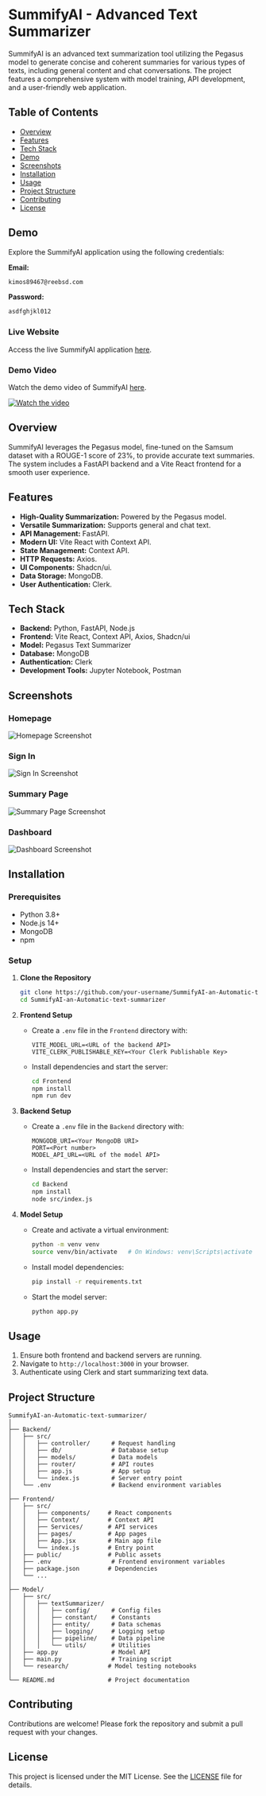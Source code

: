 # SummifyAI - Advanced Text Summarizer

SummifyAI is an advanced text summarization tool utilizing the Pegasus model to generate concise and coherent summaries for various types of texts, including general content and chat conversations. The project features a comprehensive system with model training, API development, and a user-friendly web application.

## Table of Contents
- [Overview](#overview)
- [Features](#features)
- [Tech Stack](#tech-stack)
- [Demo](#demo)
- [Screenshots](#screenshots)
- [Installation](#installation)
- [Usage](#usage)
- [Project Structure](#project-structure)
- [Contributing](#contributing)
- [License](#license)

## Demo
Explore the SummifyAI application using the following credentials:

**Email:**  
```sh
kimos89467@reebsd.com
```

**Password:**  
```sh
asdfghjkl012
```

### Live Website
Access the live SummifyAI application [here](https://your-website-url.com).

### Demo Video
Watch the demo video of SummifyAI [here](https://youtu.be/_7cHaofl5uA).

[![Watch the video](./Screenshot/homeDark.png)](https://youtu.be/_7cHaofl5uA)

## Overview
SummifyAI leverages the Pegasus model, fine-tuned on the Samsum dataset with a ROUGE-1 score of 23%, to provide accurate text summaries. The system includes a FastAPI backend and a Vite React frontend for a smooth user experience.

## Features
- **High-Quality Summarization:** Powered by the Pegasus model.
- **Versatile Summarization:** Supports general and chat text.
- **API Management:** FastAPI.
- **Modern UI:** Vite React with Context API.
- **State Management:** Context API.
- **HTTP Requests:** Axios.
- **UI Components:** Shadcn/ui.
- **Data Storage:** MongoDB.
- **User Authentication:** Clerk.

## Tech Stack
- **Backend:** Python, FastAPI, Node.js
- **Frontend:** Vite React, Context API, Axios, Shadcn/ui
- **Model:** Pegasus Text Summarizer
- **Database:** MongoDB
- **Authentication:** Clerk
- **Development Tools:** Jupyter Notebook, Postman

## Screenshots

### Homepage
![Homepage Screenshot](./Screenshot/homeLight.png)

### Sign In
![Sign In Screenshot](./Screenshot/Signin.png)

### Summary Page
![Summary Page Screenshot](./Screenshot/generateSummary.png)

### Dashboard
![Dashboard Screenshot](./Screenshot/Dashboard.png)

## Installation

### Prerequisites
- Python 3.8+
- Node.js 14+
- MongoDB
- npm

### Setup

1. **Clone the Repository**
   ```sh
   git clone https://github.com/your-username/SummifyAI-an-Automatic-text-summarizer.git
   cd SummifyAI-an-Automatic-text-summarizer
   ```

2. **Frontend Setup**
   - Create a `.env` file in the `Frontend` directory with:
     ```
     VITE_MODEL_URL=<URL of the backend API>
     VITE_CLERK_PUBLISHABLE_KEY=<Your Clerk Publishable Key>
     ```
   - Install dependencies and start the server:
     ```sh
     cd Frontend
     npm install
     npm run dev
     ```

3. **Backend Setup**
   - Create a `.env` file in the `Backend` directory with:
     ```
     MONGODB_URI=<Your MongoDB URI>
     PORT=<Port number>
     MODEL_API_URL=<URL of the model API>
     ```
   - Install dependencies and start the server:
     ```sh
     cd Backend
     npm install
     node src/index.js
     ```

4. **Model Setup**
   - Create and activate a virtual environment:
     ```sh
     python -m venv venv
     source venv/bin/activate   # On Windows: venv\Scripts\activate
     ```
   - Install model dependencies:
     ```sh
     pip install -r requirements.txt
     ```
   - Start the model server:
     ```sh
     python app.py
     ```

## Usage
1. Ensure both frontend and backend servers are running.
2. Navigate to `http://localhost:3000` in your browser.
3. Authenticate using Clerk and start summarizing text data.

## Project Structure
```
SummifyAI-an-Automatic-text-summarizer/
│
├── Backend/
│   ├── src/
│   │   ├── controller/      # Request handling
│   │   ├── db/              # Database setup
│   │   ├── models/          # Data models
│   │   ├── router/          # API routes
│   │   ├── app.js           # App setup
│   │   └── index.js         # Server entry point
│   └── .env                 # Backend environment variables
│
├── Frontend/
│   ├── src/
│   │   ├── components/     # React components
│   │   ├── Context/        # Context API
│   │   ├── Services/       # API services
│   │   ├── pages/          # App pages
│   │   ├── App.jsx         # Main app file
│   │   └── index.js        # Entry point
│   ├── public/             # Public assets
│   ├── .env                 # Frontend environment variables
│   ├── package.json        # Dependencies
│   └── ...
│
├── Model/
│   ├── src/
│   │   ├── textSummarizer/
│   │   │   ├── config/      # Config files
│   │   │   ├── constant/    # Constants
│   │   │   ├── entity/      # Data schemas
│   │   │   ├── logging/     # Logging setup
│   │   │   ├── pipeline/    # Data pipeline
│   │   │   └── utils/       # Utilities
│   ├── app.py               # Model API
│   ├── main.py              # Training script
│   └── research/           # Model testing notebooks
│
└── README.md               # Project documentation
```

## Contributing
Contributions are welcome! Please fork the repository and submit a pull request with your changes.

## License
This project is licensed under the MIT License. See the [LICENSE](LICENSE) file for details.
